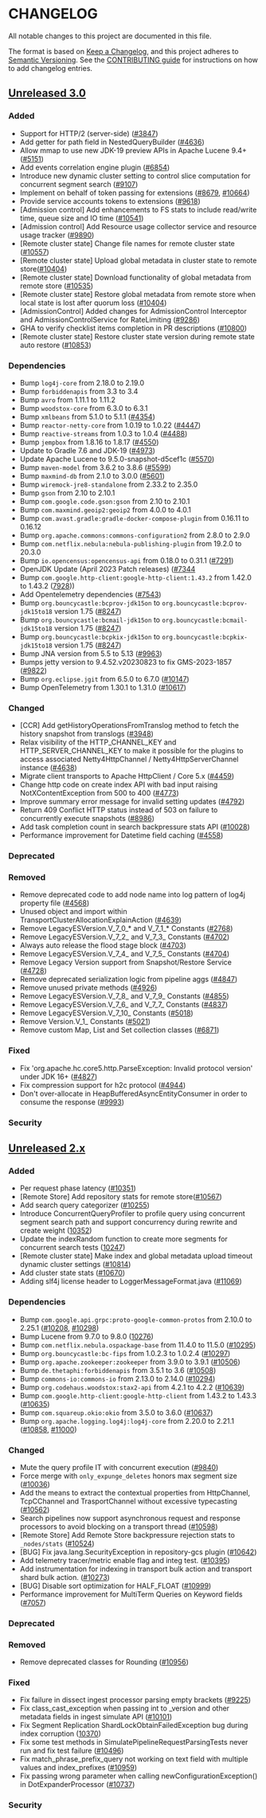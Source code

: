 # CHANGELOG
All notable changes to this project are documented in this file.

The format is based on [Keep a Changelog](https://keepachangelog.com/en/1.0.0/), and this project adheres to [Semantic Versioning](https://semver.org/spec/v2.0.0.html). See the [CONTRIBUTING guide](./CONTRIBUTING.md#Changelog) for instructions on how to add changelog entries.

## [Unreleased 3.0]
### Added
- Support for HTTP/2 (server-side) ([#3847](https://github.com/opensearch-project/OpenSearch/pull/3847))
- Add getter for path field in NestedQueryBuilder ([#4636](https://github.com/opensearch-project/OpenSearch/pull/4636))
- Allow mmap to use new JDK-19 preview APIs in Apache Lucene 9.4+ ([#5151](https://github.com/opensearch-project/OpenSearch/pull/5151))
- Add events correlation engine plugin ([#6854](https://github.com/opensearch-project/OpenSearch/issues/6854))
- Introduce new dynamic cluster setting to control slice computation for concurrent segment search ([#9107](https://github.com/opensearch-project/OpenSearch/pull/9107))
- Implement on behalf of token passing for extensions ([#8679](https://github.com/opensearch-project/OpenSearch/pull/8679), [#10664](https://github.com/opensearch-project/OpenSearch/pull/10664))
- Provide service accounts tokens to extensions ([#9618](https://github.com/opensearch-project/OpenSearch/pull/9618))
- [Admission control] Add enhancements to FS stats to include read/write time, queue size and IO time ([#10541](https://github.com/opensearch-project/OpenSearch/pull/10541))
- [Admission control] Add Resource usage collector service and resource usage tracker  ([#9890](https://github.com/opensearch-project/OpenSearch/pull/9890))
- [Remote cluster state] Change file names for remote cluster state ([#10557](https://github.com/opensearch-project/OpenSearch/pull/10557))
- [Remote cluster state] Upload global metadata in cluster state to remote store([#10404](https://github.com/opensearch-project/OpenSearch/pull/10404))
- [Remote cluster state] Download functionality of global metadata from remote store ([#10535](https://github.com/opensearch-project/OpenSearch/pull/10535))
- [Remote cluster state] Restore global metadata from remote store when local state is lost after quorum loss ([#10404](https://github.com/opensearch-project/OpenSearch/pull/10404))
- [AdmissionControl] Added changes for AdmissionControl Interceptor and AdmissionControlService for RateLimiting ([#9286](https://github.com/opensearch-project/OpenSearch/pull/9286))
- GHA to verify checklist items completion in PR descriptions ([#10800](https://github.com/opensearch-project/OpenSearch/pull/10800))
- [Remote cluster state] Restore cluster state version during remote state auto restore ([#10853](https://github.com/opensearch-project/OpenSearch/pull/10853))

### Dependencies
- Bump `log4j-core` from 2.18.0 to 2.19.0
- Bump `forbiddenapis` from 3.3 to 3.4
- Bump `avro` from 1.11.1 to 1.11.2
- Bump `woodstox-core` from 6.3.0 to 6.3.1
- Bump `xmlbeans` from 5.1.0 to 5.1.1 ([#4354](https://github.com/opensearch-project/OpenSearch/pull/4354))
- Bump `reactor-netty-core` from 1.0.19 to 1.0.22 ([#4447](https://github.com/opensearch-project/OpenSearch/pull/4447))
- Bump `reactive-streams` from 1.0.3 to 1.0.4 ([#4488](https://github.com/opensearch-project/OpenSearch/pull/4488))
- Bump `jempbox` from 1.8.16 to 1.8.17 ([#4550](https://github.com/opensearch-project/OpenSearch/pull/4550))
- Update to Gradle 7.6 and JDK-19 ([#4973](https://github.com/opensearch-project/OpenSearch/pull/4973))
- Update Apache Lucene to 9.5.0-snapshot-d5cef1c ([#5570](https://github.com/opensearch-project/OpenSearch/pull/5570))
- Bump `maven-model` from 3.6.2 to 3.8.6 ([#5599](https://github.com/opensearch-project/OpenSearch/pull/5599))
- Bump `maxmind-db` from 2.1.0 to 3.0.0 ([#5601](https://github.com/opensearch-project/OpenSearch/pull/5601))
- Bump `wiremock-jre8-standalone` from 2.33.2 to 2.35.0
- Bump `gson` from 2.10 to 2.10.1
- Bump `com.google.code.gson:gson` from 2.10 to 2.10.1
- Bump `com.maxmind.geoip2:geoip2` from 4.0.0 to 4.0.1
- Bump `com.avast.gradle:gradle-docker-compose-plugin` from 0.16.11 to 0.16.12
- Bump `org.apache.commons:commons-configuration2` from 2.8.0 to 2.9.0
- Bump `com.netflix.nebula:nebula-publishing-plugin` from 19.2.0 to 20.3.0
- Bump `io.opencensus:opencensus-api` from 0.18.0 to 0.31.1 ([#7291](https://github.com/opensearch-project/OpenSearch/pull/7291))
- OpenJDK Update (April 2023 Patch releases) ([#7344](https://github.com/opensearch-project/OpenSearch/pull/7344)
- Bump `com.google.http-client:google-http-client:1.43.2` from 1.42.0 to 1.43.2 ([7928](https://github.com/opensearch-project/OpenSearch/pull/7928)))
- Add Opentelemetry dependencies ([#7543](https://github.com/opensearch-project/OpenSearch/issues/7543))
- Bump `org.bouncycastle:bcprov-jdk15on` to `org.bouncycastle:bcprov-jdk15to18` version 1.75 ([#8247](https://github.com/opensearch-project/OpenSearch/pull/8247))
- Bump `org.bouncycastle:bcmail-jdk15on` to `org.bouncycastle:bcmail-jdk15to18` version 1.75 ([#8247](https://github.com/opensearch-project/OpenSearch/pull/8247))
- Bump `org.bouncycastle:bcpkix-jdk15on` to `org.bouncycastle:bcpkix-jdk15to18` version 1.75 ([#8247](https://github.com/opensearch-project/OpenSearch/pull/8247))
- Bump JNA version from 5.5 to 5.13 ([#9963](https://github.com/opensearch-project/OpenSearch/pull/9963))
- Bumps jetty version to 9.4.52.v20230823 to fix GMS-2023-1857 ([#9822](https://github.com/opensearch-project/OpenSearch/pull/9822))
- Bump `org.eclipse.jgit` from 6.5.0 to 6.7.0 ([#10147](https://github.com/opensearch-project/OpenSearch/pull/10147))
- Bump OpenTelemetry from 1.30.1 to 1.31.0 ([#10617](https://github.com/opensearch-project/OpenSearch/pull/10617))

### Changed
- [CCR] Add getHistoryOperationsFromTranslog method to fetch the history snapshot from translogs ([#3948](https://github.com/opensearch-project/OpenSearch/pull/3948))
- Relax visibility of the HTTP_CHANNEL_KEY and HTTP_SERVER_CHANNEL_KEY to make it possible for the plugins to access associated Netty4HttpChannel / Netty4HttpServerChannel instance ([#4638](https://github.com/opensearch-project/OpenSearch/pull/4638))
- Migrate client transports to Apache HttpClient / Core 5.x ([#4459](https://github.com/opensearch-project/OpenSearch/pull/4459))
- Change http code on create index API with bad input raising NotXContentException from 500 to 400 ([#4773](https://github.com/opensearch-project/OpenSearch/pull/4773))
- Improve summary error message for invalid setting updates ([#4792](https://github.com/opensearch-project/OpenSearch/pull/4792))
- Return 409 Conflict HTTP status instead of 503 on failure to concurrently execute snapshots ([#8986](https://github.com/opensearch-project/OpenSearch/pull/5855))
- Add task completion count in search backpressure stats API ([#10028](https://github.com/opensearch-project/OpenSearch/pull/10028/))
- Performance improvement for Datetime field caching ([#4558](https://github.com/opensearch-project/OpenSearch/issues/4558))


### Deprecated

### Removed
- Remove deprecated code to add node name into log pattern of log4j property file ([#4568](https://github.com/opensearch-project/OpenSearch/pull/4568))
- Unused object and import within TransportClusterAllocationExplainAction ([#4639](https://github.com/opensearch-project/OpenSearch/pull/4639))
- Remove LegacyESVersion.V_7_0_* and V_7_1_* Constants ([#2768](https://https://github.com/opensearch-project/OpenSearch/pull/2768))
- Remove LegacyESVersion.V_7_2_ and V_7_3_ Constants ([#4702](https://github.com/opensearch-project/OpenSearch/pull/4702))
- Always auto release the flood stage block ([#4703](https://github.com/opensearch-project/OpenSearch/pull/4703))
- Remove LegacyESVersion.V_7_4_ and V_7_5_ Constants ([#4704](https://github.com/opensearch-project/OpenSearch/pull/4704))
- Remove Legacy Version support from Snapshot/Restore Service ([#4728](https://github.com/opensearch-project/OpenSearch/pull/4728))
- Remove deprecated serialization logic from pipeline aggs ([#4847](https://github.com/opensearch-project/OpenSearch/pull/4847))
- Remove unused private methods ([#4926](https://github.com/opensearch-project/OpenSearch/pull/4926))
- Remove LegacyESVersion.V_7_8_ and V_7_9_ Constants ([#4855](https://github.com/opensearch-project/OpenSearch/pull/4855))
- Remove LegacyESVersion.V_7_6_ and V_7_7_ Constants ([#4837](https://github.com/opensearch-project/OpenSearch/pull/4837))
- Remove LegacyESVersion.V_7_10_ Constants ([#5018](https://github.com/opensearch-project/OpenSearch/pull/5018))
- Remove Version.V_1_ Constants ([#5021](https://github.com/opensearch-project/OpenSearch/pull/5021))
- Remove custom Map, List and Set collection classes ([#6871](https://github.com/opensearch-project/OpenSearch/pull/6871))

### Fixed
- Fix 'org.apache.hc.core5.http.ParseException: Invalid protocol version' under JDK 16+ ([#4827](https://github.com/opensearch-project/OpenSearch/pull/4827))
- Fix compression support for h2c protocol ([#4944](https://github.com/opensearch-project/OpenSearch/pull/4944))
- Don't over-allocate in HeapBufferedAsyncEntityConsumer in order to consume the response ([#9993](https://github.com/opensearch-project/OpenSearch/pull/9993))

### Security

## [Unreleased 2.x]
### Added
- Per request phase latency ([#10351](https://github.com/opensearch-project/OpenSearch/issues/10351))
- [Remote Store] Add repository stats for remote store([#10567](https://github.com/opensearch-project/OpenSearch/pull/10567))
- Add search query categorizer ([#10255](https://github.com/opensearch-project/OpenSearch/pull/10255))
- Introduce ConcurrentQueryProfiler to profile query using concurrent segment search path and support concurrency during rewrite and create weight ([10352](https://github.com/opensearch-project/OpenSearch/pull/10352))
- Update the indexRandom function to create more segments for concurrent search tests ([10247](https://github.com/opensearch-project/OpenSearch/pull/10247))
- [Remote cluster state] Make index and global metadata upload timeout dynamic cluster settings ([#10814](https://github.com/opensearch-project/OpenSearch/pull/10814))
- Add cluster state stats ([#10670](https://github.com/opensearch-project/OpenSearch/pull/10670))
- Adding slf4j license header to LoggerMessageFormat.java ([#11069](https://github.com/opensearch-project/OpenSearch/pull/11069))

### Dependencies
- Bump `com.google.api.grpc:proto-google-common-protos` from 2.10.0 to 2.25.1 ([#10208](https://github.com/opensearch-project/OpenSearch/pull/10208), [#10298](https://github.com/opensearch-project/OpenSearch/pull/10298))
- Bump Lucene from 9.7.0 to 9.8.0 ([10276](https://github.com/opensearch-project/OpenSearch/pull/10276))
- Bump `com.netflix.nebula.ospackage-base` from 11.4.0 to 11.5.0 ([#10295](https://github.com/opensearch-project/OpenSearch/pull/10295))
- Bump `org.bouncycastle:bc-fips` from 1.0.2.3 to 1.0.2.4 ([#10297](https://github.com/opensearch-project/OpenSearch/pull/10297))
- Bump `org.apache.zookeeper:zookeeper` from 3.9.0 to 3.9.1 ([#10506](https://github.com/opensearch-project/OpenSearch/pull/10506))
- Bump `de.thetaphi:forbiddenapis` from 3.5.1 to 3.6 ([#10508](https://github.com/opensearch-project/OpenSearch/pull/10508))
- Bump `commons-io:commons-io` from 2.13.0 to 2.14.0 ([#10294](https://github.com/opensearch-project/OpenSearch/pull/10294))
- Bump `org.codehaus.woodstox:stax2-api` from 4.2.1 to 4.2.2 ([#10639](https://github.com/opensearch-project/OpenSearch/pull/10639))
- Bump `com.google.http-client:google-http-client` from 1.43.2 to 1.43.3 ([#10635](https://github.com/opensearch-project/OpenSearch/pull/10635))
- Bump `com.squareup.okio:okio` from 3.5.0 to 3.6.0 ([#10637](https://github.com/opensearch-project/OpenSearch/pull/10637))
- Bump `org.apache.logging.log4j:log4j-core` from 2.20.0 to 2.21.1 ([#10858](https://github.com/opensearch-project/OpenSearch/pull/10858), [#11000](https://github.com/opensearch-project/OpenSearch/pull/11000))

### Changed
- Mute the query profile IT with concurrent execution ([#9840](https://github.com/opensearch-project/OpenSearch/pull/9840))
- Force merge with `only_expunge_deletes` honors max segment size ([#10036](https://github.com/opensearch-project/OpenSearch/pull/10036))
- Add the means to extract the contextual properties from HttpChannel, TcpCChannel and TrasportChannel without excessive typecasting ([#10562](https://github.com/opensearch-project/OpenSearch/pull/10562))
- Search pipelines now support asynchronous request and response processors to avoid blocking on a transport thread ([#10598](https://github.com/opensearch-project/OpenSearch/pull/10598))
- [Remote Store] Add Remote Store backpressure rejection stats to `_nodes/stats` ([#10524](https://github.com/opensearch-project/OpenSearch/pull/10524))
- [BUG] Fix java.lang.SecurityException in repository-gcs plugin ([#10642](https://github.com/opensearch-project/OpenSearch/pull/10642))
- Add telemetry tracer/metric enable flag and integ test. ([#10395](https://github.com/opensearch-project/OpenSearch/pull/10395))
- Add instrumentation for indexing in transport bulk action and transport shard bulk action. ([#10273](https://github.com/opensearch-project/OpenSearch/pull/10273))
- [BUG] Disable sort optimization for HALF_FLOAT ([#10999](https://github.com/opensearch-project/OpenSearch/pull/10999))
- Performance improvement for MultiTerm Queries on Keyword fields ([#7057](https://github.com/opensearch-project/OpenSearch/issues/7057))

### Deprecated

### Removed
- Remove deprecated classes for Rounding ([#10956](https://github.com/opensearch-project/OpenSearch/issues/10956))

### Fixed
- Fix failure in dissect ingest processor parsing empty brackets ([#9225](https://github.com/opensearch-project/OpenSearch/pull/9255))
- Fix class_cast_exception when passing int to _version and other metadata fields in ingest simulate API ([#10101](https://github.com/opensearch-project/OpenSearch/pull/10101))
- Fix Segment Replication ShardLockObtainFailedException bug during index corruption ([10370](https://github.com/opensearch-project/OpenSearch/pull/10370))
- Fix some test methods in SimulatePipelineRequestParsingTests never run and fix test failure ([#10496](https://github.com/opensearch-project/OpenSearch/pull/10496))
- Fix match_phrase_prefix_query not working on text field with multiple values and index_prefixes ([#10959](https://github.com/opensearch-project/OpenSearch/pull/10959))
- Fix passing wrong parameter when calling newConfigurationException() in DotExpanderProcessor ([#10737](https://github.com/opensearch-project/OpenSearch/pull/10737))

### Security

[Unreleased 3.0]: https://github.com/opensearch-project/OpenSearch/compare/2.x...HEAD
[Unreleased 2.x]: https://github.com/opensearch-project/OpenSearch/compare/2.12...2.x
